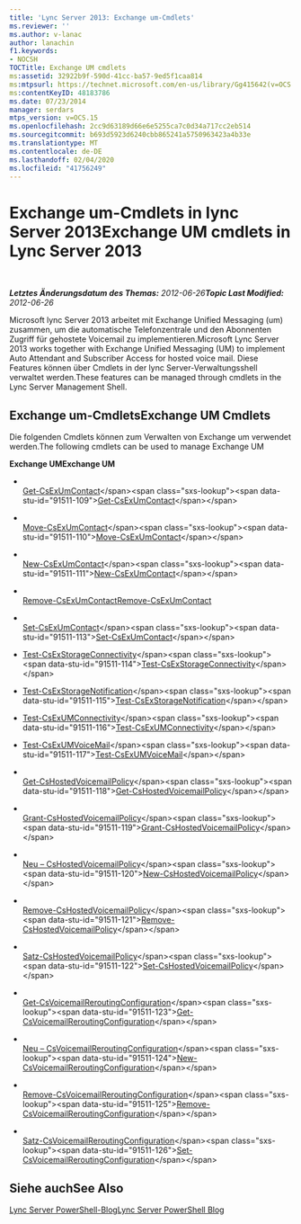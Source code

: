 ```yaml
---
title: 'Lync Server 2013: Exchange um-Cmdlets'
ms.reviewer: ''
ms.author: v-lanac
author: lanachin
f1.keywords:
- NOCSH
TOCTitle: Exchange UM cmdlets
ms:assetid: 32922b9f-590d-41cc-ba57-9ed5f1caa814
ms:mtpsurl: https://technet.microsoft.com/en-us/library/Gg415642(v=OCS.15)
ms:contentKeyID: 48183786
ms.date: 07/23/2014
manager: serdars
mtps_version: v=OCS.15
ms.openlocfilehash: 2cc9d63189d66e6e5255ca7c0d34a717cc2eb514
ms.sourcegitcommit: b693d5923d6240cbb865241a5750963423a4b33e
ms.translationtype: MT
ms.contentlocale: de-DE
ms.lasthandoff: 02/04/2020
ms.locfileid: "41756249"
---
```

<div data-xmlns="http://www.w3.org/1999/xhtml">

<div class="topic" data-xmlns="http://www.w3.org/1999/xhtml" data-msxsl="urn:schemas-microsoft-com:xslt" data-cs="http://msdn.microsoft.com/en-us/">

<div data-asp="http://msdn2.microsoft.com/asp">

# <a name="exchange-um-cmdlets-in-lync-server-2013"></a><span data-ttu-id="91511-102">Exchange um-Cmdlets in lync Server 2013</span><span class="sxs-lookup"><span data-stu-id="91511-102">Exchange UM cmdlets in Lync Server 2013</span></span>

</div>

<div id="mainSection">

<div id="mainBody">

<span> </span>

<span data-ttu-id="91511-103">_**Letztes Änderungsdatum des Themas:** 2012-06-26_</span><span class="sxs-lookup"><span data-stu-id="91511-103">_**Topic Last Modified:** 2012-06-26_</span></span>

<span data-ttu-id="91511-104">Microsoft lync Server 2013 arbeitet mit Exchange Unified Messaging (um) zusammen, um die automatische Telefonzentrale und den Abonnenten Zugriff für gehostete Voicemail zu implementieren.</span><span class="sxs-lookup"><span data-stu-id="91511-104">Microsoft Lync Server 2013 works together with Exchange Unified Messaging (UM) to implement Auto Attendant and Subscriber Access for hosted voice mail.</span></span> <span data-ttu-id="91511-105">Diese Features können über Cmdlets in der lync Server-Verwaltungsshell verwaltet werden.</span><span class="sxs-lookup"><span data-stu-id="91511-105">These features can be managed through cmdlets in the Lync Server Management Shell.</span></span>

<div>

## <a name="exchange-um-cmdlets"></a><span data-ttu-id="91511-106">Exchange um-Cmdlets</span><span class="sxs-lookup"><span data-stu-id="91511-106">Exchange UM Cmdlets</span></span>

<span data-ttu-id="91511-107">Die folgenden Cmdlets können zum Verwalten von Exchange um verwendet werden.</span><span class="sxs-lookup"><span data-stu-id="91511-107">The following cmdlets can be used to manage Exchange UM</span></span>

<span data-ttu-id="91511-108">**Exchange UM**</span><span class="sxs-lookup"><span data-stu-id="91511-108">**Exchange UM**</span></span>

  - <span></span>  
    <span data-ttu-id="91511-109">[Get-CsExUmContact](https://technet.microsoft.com/en-us/library/Gg412725(v=OCS.15))</span><span class="sxs-lookup"><span data-stu-id="91511-109">[Get-CsExUmContact](https://technet.microsoft.com/en-us/library/Gg412725(v=OCS.15))</span></span>

  - <span></span>  
    <span data-ttu-id="91511-110">[Move-CsExUmContact](https://technet.microsoft.com/en-us/library/Gg425842(v=OCS.15))</span><span class="sxs-lookup"><span data-stu-id="91511-110">[Move-CsExUmContact](https://technet.microsoft.com/en-us/library/Gg425842(v=OCS.15))</span></span>

  - <span></span>  
    <span data-ttu-id="91511-111">[New-CsExUmContact](https://technet.microsoft.com/en-us/library/Gg398139(v=OCS.15))</span><span class="sxs-lookup"><span data-stu-id="91511-111">[New-CsExUmContact](https://technet.microsoft.com/en-us/library/Gg398139(v=OCS.15))</span></span>

  - <span></span>  
    <span data-ttu-id="91511-112">[Remove-CsExUmContact](rehttps://technet.microsoft.com/en-us/library/Gg425842(v=OCS.15))</span><span class="sxs-lookup"><span data-stu-id="91511-112">[Remove-CsExUmContact](rehttps://technet.microsoft.com/en-us/library/Gg425842(v=OCS.15))</span></span>

  - <span></span>  
    <span data-ttu-id="91511-113">[Set-CsExUmContact](https://technet.microsoft.com/en-us/library/Gg412944(v=OCS.15))</span><span class="sxs-lookup"><span data-stu-id="91511-113">[Set-CsExUmContact](https://technet.microsoft.com/en-us/library/Gg412944(v=OCS.15))</span></span>

<!-- end list -->

  - <span data-ttu-id="91511-114">[Test-CsExStorageConnectivity](https://technet.microsoft.com/en-us/library/JJ204740(v=OCS.15))</span><span class="sxs-lookup"><span data-stu-id="91511-114">[Test-CsExStorageConnectivity](https://technet.microsoft.com/en-us/library/JJ204740(v=OCS.15))</span></span>

<!-- end list -->

  - <span data-ttu-id="91511-115">[Test-CsExStorageNotification](https://technet.microsoft.com/en-us/library/JJ205331(v=OCS.15))</span><span class="sxs-lookup"><span data-stu-id="91511-115">[Test-CsExStorageNotification](https://technet.microsoft.com/en-us/library/JJ205331(v=OCS.15))</span></span>

<!-- end list -->

  - <span data-ttu-id="91511-116">[Test-CsExUMConnectivity](https://technet.microsoft.com/en-us/library/JJ204784(v=OCS.15))</span><span class="sxs-lookup"><span data-stu-id="91511-116">[Test-CsExUMConnectivity](https://technet.microsoft.com/en-us/library/JJ204784(v=OCS.15))</span></span>

<!-- end list -->

  - <span data-ttu-id="91511-117">[Test-CsExUMVoiceMail](https://technet.microsoft.com/en-us/library/JJ205058(v=OCS.15))</span><span class="sxs-lookup"><span data-stu-id="91511-117">[Test-CsExUMVoiceMail](https://technet.microsoft.com/en-us/library/JJ205058(v=OCS.15))</span></span>

<!-- end list -->

  - <span></span>  
    <span data-ttu-id="91511-118">[Get-CsHostedVoicemailPolicy](https://technet.microsoft.com/en-us/library/Gg398348(v=OCS.15))</span><span class="sxs-lookup"><span data-stu-id="91511-118">[Get-CsHostedVoicemailPolicy](https://technet.microsoft.com/en-us/library/Gg398348(v=OCS.15))</span></span>

  - <span></span>  
    <span data-ttu-id="91511-119">[Grant-CsHostedVoicemailPolicy](https://technet.microsoft.com/en-us/library/Gg412829(v=OCS.15))</span><span class="sxs-lookup"><span data-stu-id="91511-119">[Grant-CsHostedVoicemailPolicy](https://technet.microsoft.com/en-us/library/Gg412829(v=OCS.15))</span></span>

  - <span></span>  
    <span data-ttu-id="91511-120">[Neu – CsHostedVoicemailPolicy](https://technet.microsoft.com/en-us/library/Gg398653(v=OCS.15))</span><span class="sxs-lookup"><span data-stu-id="91511-120">[New-CsHostedVoicemailPolicy](https://technet.microsoft.com/en-us/library/Gg398653(v=OCS.15))</span></span>

  - <span></span>  
    <span data-ttu-id="91511-121">[Remove-CsHostedVoicemailPolicy](https://technet.microsoft.com/en-us/library/Gg398211(v=OCS.15))</span><span class="sxs-lookup"><span data-stu-id="91511-121">[Remove-CsHostedVoicemailPolicy](https://technet.microsoft.com/en-us/library/Gg398211(v=OCS.15))</span></span>

  - <span></span>  
    <span data-ttu-id="91511-122">[Satz-CsHostedVoicemailPolicy](https://technet.microsoft.com/en-us/library/Gg412722(v=OCS.15))</span><span class="sxs-lookup"><span data-stu-id="91511-122">[Set-CsHostedVoicemailPolicy](https://technet.microsoft.com/en-us/library/Gg412722(v=OCS.15))</span></span>

<!-- end list -->

  - <span></span>  
    <span data-ttu-id="91511-123">[Get-CsVoicemailReroutingConfiguration](https://technet.microsoft.com/en-us/library/Gg425732(v=OCS.15))</span><span class="sxs-lookup"><span data-stu-id="91511-123">[Get-CsVoicemailReroutingConfiguration](https://technet.microsoft.com/en-us/library/Gg425732(v=OCS.15))</span></span>

  - <span></span>  
    <span data-ttu-id="91511-124">[Neu – CsVoicemailReroutingConfiguration](https://technet.microsoft.com/en-us/library/Gg425849(v=OCS.15))</span><span class="sxs-lookup"><span data-stu-id="91511-124">[New-CsVoicemailReroutingConfiguration](https://technet.microsoft.com/en-us/library/Gg425849(v=OCS.15))</span></span>

  - <span></span>  
    <span data-ttu-id="91511-125">[Remove-CsVoicemailReroutingConfiguration](https://technet.microsoft.com/en-us/library/Gg398573(v=OCS.15))</span><span class="sxs-lookup"><span data-stu-id="91511-125">[Remove-CsVoicemailReroutingConfiguration](https://technet.microsoft.com/en-us/library/Gg398573(v=OCS.15))</span></span>

  - <span></span>  
    <span data-ttu-id="91511-126">[Satz-CsVoicemailReroutingConfiguration](https://technet.microsoft.com/en-us/library/Gg412948(v=OCS.15))</span><span class="sxs-lookup"><span data-stu-id="91511-126">[Set-CsVoicemailReroutingConfiguration](https://technet.microsoft.com/en-us/library/Gg412948(v=OCS.15))</span></span>

</div>

<div>

## <a name="see-also"></a><span data-ttu-id="91511-127">Siehe auch</span><span class="sxs-lookup"><span data-stu-id="91511-127">See Also</span></span>


[<span data-ttu-id="91511-128">Lync Server PowerShell-Blog</span><span class="sxs-lookup"><span data-stu-id="91511-128">Lync Server PowerShell Blog</span></span>](http://go.microsoft.com/fwlink/p/?linkid=203150)  
  

</div>

</div>

<span> </span>

</div>

</div>

</div>

